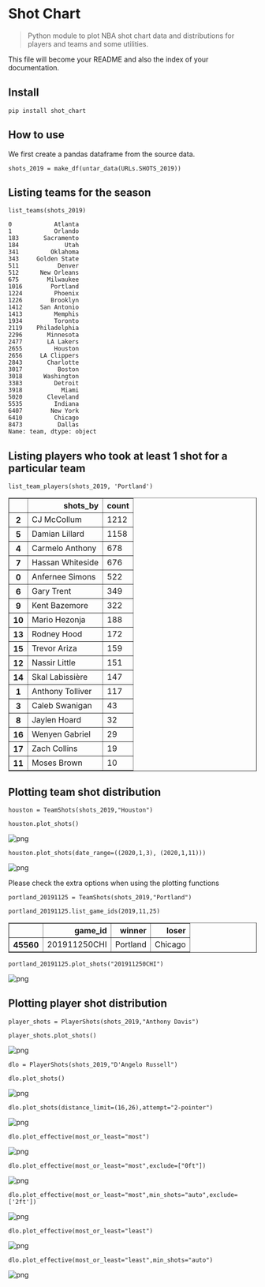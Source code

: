 # Shot Chart
> Python module to plot NBA shot chart data and distributions for players and teams and some utilities.


This file will become your README and also the index of your documentation.

## Install

`pip install shot_chart`

## How to use

We first create a pandas dataframe from the source data.

```
shots_2019 = make_df(untar_data(URLs.SHOTS_2019))
```

## Listing teams for the season

```
list_teams(shots_2019)
```




    0            Atlanta
    1            Orlando
    183       Sacramento
    184             Utah
    341         Oklahoma
    343     Golden State
    511           Denver
    512      New Orleans
    675        Milwaukee
    1016        Portland
    1224         Phoenix
    1226        Brooklyn
    1412     San Antonio
    1413         Memphis
    1934         Toronto
    2119    Philadelphia
    2296       Minnesota
    2477       LA Lakers
    2655         Houston
    2656     LA Clippers
    2843       Charlotte
    3017          Boston
    3018      Washington
    3383         Detroit
    3918           Miami
    5020       Cleveland
    5535         Indiana
    6407        New York
    6410         Chicago
    8473          Dallas
    Name: team, dtype: object



## Listing players who took at least 1 shot for a particular team

```
list_team_players(shots_2019, 'Portland')
```




<div>
<style scoped>
    .dataframe tbody tr th:only-of-type {
        vertical-align: middle;
    }

    .dataframe tbody tr th {
        vertical-align: top;
    }

    .dataframe thead th {
        text-align: right;
    }
</style>
<table border="1" class="dataframe">
  <thead>
    <tr style="text-align: right;">
      <th></th>
      <th>shots_by</th>
      <th>count</th>
    </tr>
  </thead>
  <tbody>
    <tr>
      <th>2</th>
      <td>CJ McCollum</td>
      <td>1212</td>
    </tr>
    <tr>
      <th>5</th>
      <td>Damian Lillard</td>
      <td>1158</td>
    </tr>
    <tr>
      <th>4</th>
      <td>Carmelo Anthony</td>
      <td>678</td>
    </tr>
    <tr>
      <th>7</th>
      <td>Hassan Whiteside</td>
      <td>676</td>
    </tr>
    <tr>
      <th>0</th>
      <td>Anfernee Simons</td>
      <td>522</td>
    </tr>
    <tr>
      <th>6</th>
      <td>Gary Trent</td>
      <td>349</td>
    </tr>
    <tr>
      <th>9</th>
      <td>Kent Bazemore</td>
      <td>322</td>
    </tr>
    <tr>
      <th>10</th>
      <td>Mario Hezonja</td>
      <td>188</td>
    </tr>
    <tr>
      <th>13</th>
      <td>Rodney Hood</td>
      <td>172</td>
    </tr>
    <tr>
      <th>15</th>
      <td>Trevor Ariza</td>
      <td>159</td>
    </tr>
    <tr>
      <th>12</th>
      <td>Nassir Little</td>
      <td>151</td>
    </tr>
    <tr>
      <th>14</th>
      <td>Skal Labissière</td>
      <td>147</td>
    </tr>
    <tr>
      <th>1</th>
      <td>Anthony Tolliver</td>
      <td>117</td>
    </tr>
    <tr>
      <th>3</th>
      <td>Caleb Swanigan</td>
      <td>43</td>
    </tr>
    <tr>
      <th>8</th>
      <td>Jaylen Hoard</td>
      <td>32</td>
    </tr>
    <tr>
      <th>16</th>
      <td>Wenyen Gabriel</td>
      <td>29</td>
    </tr>
    <tr>
      <th>17</th>
      <td>Zach Collins</td>
      <td>19</td>
    </tr>
    <tr>
      <th>11</th>
      <td>Moses Brown</td>
      <td>10</td>
    </tr>
  </tbody>
</table>
</div>



## Plotting team shot distribution

```
houston = TeamShots(shots_2019,"Houston")
```

```
houston.plot_shots()
```


![png](docs/images/output_12_0.png)


```
houston.plot_shots(date_range=((2020,1,3), (2020,1,11)))
```


![png](docs/images/output_13_0.png)


Please check the extra options when using the plotting functions

```
portland_20191125 = TeamShots(shots_2019,"Portland")
```

```
portland_20191125.list_game_ids(2019,11,25)
```




<div>
<style scoped>
    .dataframe tbody tr th:only-of-type {
        vertical-align: middle;
    }

    .dataframe tbody tr th {
        vertical-align: top;
    }

    .dataframe thead th {
        text-align: right;
    }
</style>
<table border="1" class="dataframe">
  <thead>
    <tr style="text-align: right;">
      <th></th>
      <th>game_id</th>
      <th>winner</th>
      <th>loser</th>
    </tr>
  </thead>
  <tbody>
    <tr>
      <th>45560</th>
      <td>201911250CHI</td>
      <td>Portland</td>
      <td>Chicago</td>
    </tr>
  </tbody>
</table>
</div>



```
portland_20191125.plot_shots("201911250CHI")
```


![png](docs/images/output_17_0.png)


## Plotting player shot distribution

```
player_shots = PlayerShots(shots_2019,"Anthony Davis")
```

```
player_shots.plot_shots()
```


![png](docs/images/output_20_0.png)


```
dlo = PlayerShots(shots_2019,"D'Angelo Russell")
```

```
dlo.plot_shots()
```


![png](docs/images/output_22_0.png)


```
dlo.plot_shots(distance_limit=(16,26),attempt="2-pointer")
```


![png](docs/images/output_23_0.png)


```
dlo.plot_effective(most_or_least="most")
```


![png](docs/images/output_24_0.png)


```
dlo.plot_effective(most_or_least="most",exclude=["0ft"])
```


![png](docs/images/output_25_0.png)


```
dlo.plot_effective(most_or_least="most",min_shots="auto",exclude=['2ft'])
```


![png](docs/images/output_26_0.png)


```
dlo.plot_effective(most_or_least="least")
```


![png](docs/images/output_27_0.png)


```
dlo.plot_effective(most_or_least="least",min_shots="auto")
```


![png](docs/images/output_28_0.png)

